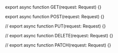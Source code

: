 export async function GET(request: Request) {}
 
export async function POST(request: Request) {}
 
// export async function PUT(request: Request) {}
 
// export async function DELETE(request: Request) {}
 
// export async function PATCH(request: Request) {}